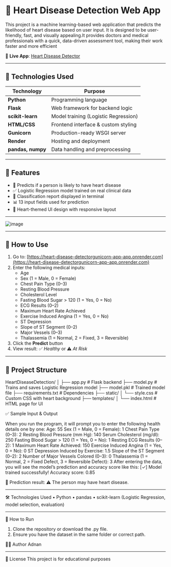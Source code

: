 # 💓 Heart Disease Detection Web App

This project is a machine learning-based web application that predicts the likelihood of heart disease based on user input. It is designed to be user-friendly, fast, and visually appealing.It provides doctors and medical professionals with a quick, data-driven assessment tool, making their work faster and more efficient

🔗 **Live App**: [Heart Disease Detector](https://heart-disease-detectorgunicorn-app-app.onrender.com)

---

## 🧰 Technologies Used

| Technology     | Purpose                                  |
|----------------|-------------------------------------------|
| **Python**     | Programming language                     |
| **Flask**      | Web framework for backend logic          |
| **scikit-learn** | Model training (Logistic Regression)   |
| **HTML/CSS**   | Frontend interface & custom styling      |
| **Gunicorn**   | Production-ready WSGI server             |
| **Render**     | Hosting and deployment                   |
| **pandas, numpy** | Data handling and preprocessing       |

---

## 🌟 Features

- 🎯 Predicts if a person is likely to have heart disease
- ✅ Logistic Regression model trained on real clinical data
- 🧠 Classification report displayed in terminal
- 📊 13 input fields used for prediction
- 🎨 Heart-themed UI design with responsive layout

---

![image](https://github.com/user-attachments/assets/ceed9a33-5207-4ef8-94af-2a34878ee9cb)


---

## 🧪 How to Use

1. Go to: [https://heart-disease-detectorgunicorn-app-app.onrender.com](https://heart-disease-detectorgunicorn-app-app.onrender.com)
2. Enter the following medical inputs:
   - Age
   - Sex (1 = Male, 0 = Female)
   - Chest Pain Type (0–3)
   - Resting Blood Pressure
   - Cholesterol Level
   - Fasting Blood Sugar > 120 (1 = Yes, 0 = No)
   - ECG Results (0–2)
   - Maximum Heart Rate Achieved
   - Exercise Induced Angina (1 = Yes, 0 = No)
   - ST Depression
   - Slope of ST Segment (0–2)
   - Major Vessels (0–3)
   - Thalassemia (1 = Normal, 2 = Fixed, 3 = Reversible)
3. Click the **Predict** button
4. View result: ✅ *Healthy* or ⚠️ *At Risk*

---

## 📁 Project Structure
HeartDiseaseDetection/
│
├── app.py # Flask backend
├── model.py # Trains and saves Logistic Regression model
├── model.pkl # Trained model file
├── requirements.txt # Dependencies
├── static/
│ └── style.css # Custom CSS with heart background
├── templates/
│ └── index.html # HTML page for UI

✅ Sample Input & Output

When you run the program, it will prompt you to enter the following health details one by one:
Age: 55
Sex (1 = Male, 0 = Female): 1
Chest Pain Type (0–3): 2
Resting Blood Pressure (mm Hg): 140
Serum Cholesterol (mg/dl): 250
Fasting Blood Sugar > 120 (1 = Yes, 0 = No): 1
Resting ECG Results (0–2): 1
Maximum Heart Rate Achieved: 150
Exercise Induced Angina (1 = Yes, 0 = No): 0
ST Depression Induced by Exercise: 1.5
Slope of the ST Segment (0–2): 2
Number of Major Vessels Colored (0–3): 0
Thalassemia (1 = Normal, 2 = Fixed Defect, 3 = Reversible Defect): 3
After entering the data, you will see the model’s prediction and accuracy score like this:
[✓] Model trained successfully!
Accuracy score: 0.85

🎯 Prediction result:
⚠️ The person may have heart disease.
________________________________________
🛠️ Technologies Used
•	Python
•	pandas
•	scikit-learn (Logistic Regression, model selection, evaluation)
________________________________________
📌 How to Run
1.	Clone the repository or download the .py file.
2.	Ensure you have the dataset in the same folder or correct path.

👨‍💻 Author
Adnan
________________________________________
📄 License
This project is for educational purposes


